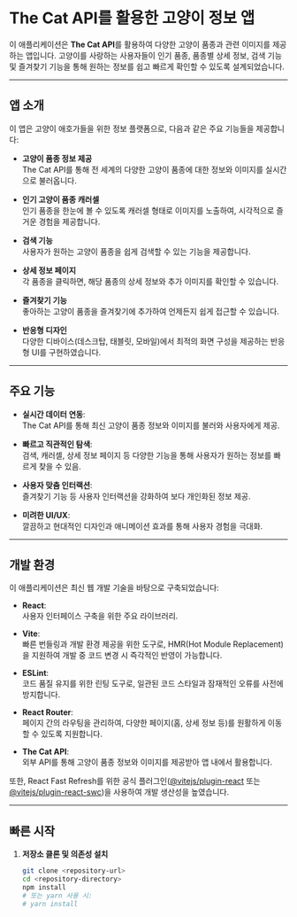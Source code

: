 # The Cat API를 활용한 고양이 정보 앱

이 애플리케이션은 **The Cat API**를 활용하여 다양한 고양이 품종과 관련 이미지를 제공하는 앱입니다. 고양이를 사랑하는 사용자들이 인기 품종, 품종별 상세 정보, 검색 기능 및 즐겨찾기 기능을 통해 원하는 정보를 쉽고 빠르게 확인할 수 있도록 설계되었습니다.

---

## 앱 소개

이 앱은 고양이 애호가들을 위한 정보 플랫폼으로, 다음과 같은 주요 기능들을 제공합니다:

- **고양이 품종 정보 제공**  
  The Cat API를 통해 전 세계의 다양한 고양이 품종에 대한 정보와 이미지를 실시간으로 불러옵니다.

- **인기 고양이 품종 캐러셀**  
  인기 품종을 한눈에 볼 수 있도록 캐러셀 형태로 이미지를 노출하여, 시각적으로 즐거운 경험을 제공합니다.

- **검색 기능**  
  사용자가 원하는 고양이 품종을 쉽게 검색할 수 있는 기능을 제공합니다.

- **상세 정보 페이지**  
  각 품종을 클릭하면, 해당 품종의 상세 정보와 추가 이미지를 확인할 수 있습니다.

- **즐겨찾기 기능**  
  좋아하는 고양이 품종을 즐겨찾기에 추가하여 언제든지 쉽게 접근할 수 있습니다.

- **반응형 디자인**  
  다양한 디바이스(데스크탑, 태블릿, 모바일)에서 최적의 화면 구성을 제공하는 반응형 UI를 구현하였습니다.

---

## 주요 기능

- **실시간 데이터 연동**:  
  The Cat API를 통해 최신 고양이 품종 정보와 이미지를 불러와 사용자에게 제공.

- **빠르고 직관적인 탐색**:  
  검색, 캐러셀, 상세 정보 페이지 등 다양한 기능을 통해 사용자가 원하는 정보를 빠르게 찾을 수 있음.

- **사용자 맞춤 인터랙션**:  
  즐겨찾기 기능 등 사용자 인터랙션을 강화하여 보다 개인화된 정보 제공.

- **미려한 UI/UX**:  
  깔끔하고 현대적인 디자인과 애니메이션 효과를 통해 사용자 경험을 극대화.

---

## 개발 환경

이 애플리케이션은 최신 웹 개발 기술을 바탕으로 구축되었습니다:

- **React**:  
  사용자 인터페이스 구축을 위한 주요 라이브러리.

- **Vite**:  
  빠른 번들링과 개발 환경 제공을 위한 도구로, HMR(Hot Module Replacement)을 지원하여 개발 중 코드 변경 시 즉각적인 반영이 가능합니다.

- **ESLint**:  
  코드 품질 유지를 위한 린팅 도구로, 일관된 코드 스타일과 잠재적인 오류를 사전에 방지합니다.

- **React Router**:  
  페이지 간의 라우팅을 관리하여, 다양한 페이지(홈, 상세 정보 등)를 원활하게 이동할 수 있도록 지원합니다.

- **The Cat API**:  
  외부 API를 통해 고양이 품종 정보와 이미지를 제공받아 앱 내에서 활용합니다.

또한, React Fast Refresh를 위한 공식 플러그인([@vitejs/plugin-react](https://github.com/vitejs/vite-plugin-react) 또는 [@vitejs/plugin-react-swc](https://github.com/vitejs/vite-plugin-react-swc))을 사용하여 개발 생산성을 높였습니다.

---

## 빠른 시작

1. **저장소 클론 및 의존성 설치**

   ```bash
   git clone <repository-url>
   cd <repository-directory>
   npm install
   # 또는 yarn 사용 시:
   # yarn install
